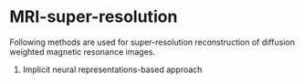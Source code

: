 # MRI-super-resolution

Following methods are used for super-resolution reconstruction of diffusion weighted magnetic resonance images.

1. Implicit neural representations-based approach
 
